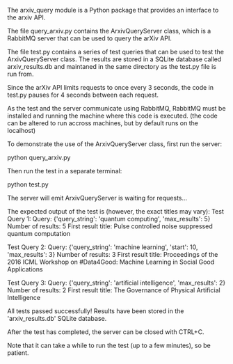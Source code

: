 The arxiv_query module is a Python package that provides an interface to the arxiv API.

The file query_arxiv.py contains the ArxivQueryServer class, which is a RabbitMQ server that can be used to query the arXiv API.

The file test.py contains a series of test queries that can be used to test the ArxivQueryServer class.
The results are stored in a SQLite database called arxiv_results.db and maintaned in the same directory as the test.py file is run from.

Since the arXiv API limits requests to once every 3 seconds, the code in test.py pauses for 4 seconds between each request.

As the test and the server communicate using RabbitMQ, RabbitMQ must be installed and running the machine where this code is executed. (the code can be altered to run accross machines, but by default runs on the localhost)

To demonstrate the use of the ArxivQueryServer class, first run the server:

python query_arxiv.py

Then run the test in a separate terminal:

python test.py

The server will emit
ArxivQueryServer is waiting for requests...

The expected output of the test is (however, the exact titles may vary):
Test Query 1:
Query: {'query_string': 'quantum computing', 'max_results': 5}
Number of results: 5
First result title: Pulse controlled noise suppressed quantum computation

Test Query 2:
Query: {'query_string': 'machine learning', 'start': 10, 'max_results': 3}
Number of results: 3
First result title: Proceedings of the 2016 ICML Workshop on #Data4Good: Machine Learning in
  Social Good Applications

Test Query 3:
Query: {'query_string': 'artificial intelligence', 'max_results': 2}
Number of results: 2
First result title: The Governance of Physical Artificial Intelligence

All tests passed successfully!
Results have been stored in the 'arxiv_results.db' SQLite database.

After the test has completed, the server can be closed with CTRL+C.


Note that it can take a while to run the test (up to a few minutes), so be patient.